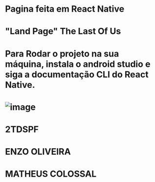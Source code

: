 # Pagina feita em React Native

# "Land Page" The Last Of Us

# Para Rodar o projeto na sua máquina, instala o android studio e siga a documentação CLI do React Native.

# ![image](https://github.com/BernardoliveiraFiap/MOBILECHECKPOINT1/assets/126569987/71d9a438-13be-42bd-b208-587d9f903099)

# 2TDSPF
# ENZO OLIVEIRA
# MATHEUS COLOSSAL

